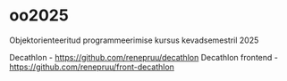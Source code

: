 # oo2025
Objektorienteeritud programmeerimise kursus kevadsemestril 2025

Decathlon - https://github.com/renepruu/decathlon
Decathlon frontend - https://github.com/renepruu/front-decathlon
